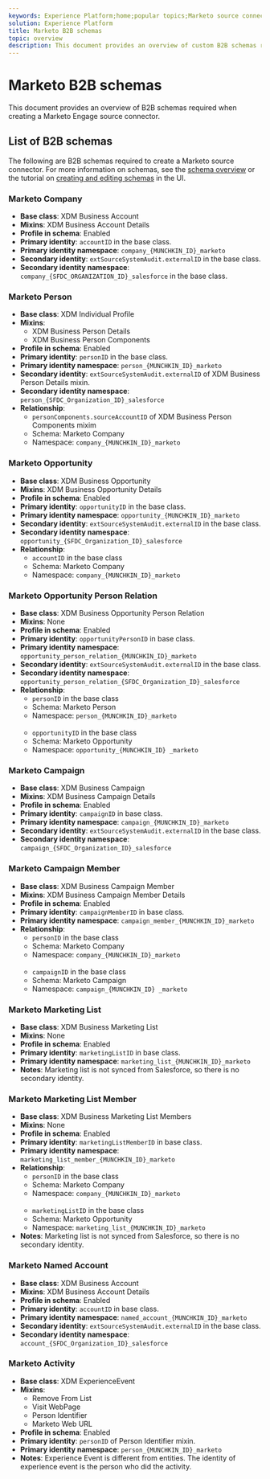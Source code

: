 ```yaml
---
keywords: Experience Platform;home;popular topics;Marketo source connector;Marketo connector;Marketo source;Marketo
solution: Experience Platform
title: Marketo B2B schemas
topic: overview
description: This document provides an overview of custom B2B schemas required when creating a Marketo Engage source connector.
---
```


# Marketo B2B schemas

This document provides an overview of B2B schemas required when creating a Marketo Engage source connector.

## List of B2B schemas

The following are B2B schemas required to create a Marketo source connector. For more information on schemas, see the [schema overview](https://experienceleague.adobe.com/docs/experience-platform/xdm/schema/composition.html?lang=en#understanding-schemas) or the tutorial on [creating and editing schemas]((https://experienceleague.adobe.com/docs/experience-platform/xdm/ui/resources/schemas.html?lang=en#ui)) in the UI.

### Marketo Company

* **Base class**: XDM Business Account
* **Mixins**: XDM Business Account Details
* **Profile in schema**: Enabled
* **Primary identity**: `accountID` in the base class.
* **Primary identity namespace**: `company_{MUNCHKIN_ID}_marketo`
* **Secondary identity**: `extSourceSystemAudit.externalID` in the base class.
* **Secondary identity namespace**: `company_{SFDC_ORGANIZATION_ID}_salesforce` in the base class.

### Marketo Person

* **Base class**: XDM Individual Profile
* **Mixins**: <ul><li>XDM Business Person Details</li><li>XDM Business Person Components</li></ul>
* **Profile in schema**: Enabled
* **Primary identity**: `personID` in the base class.
* **Primary identity namespace**: `person_{MUNCHKIN_ID}_marketo`
* **Secondary identity**: `extSourceSystemAudit.externalID` of XDM Business Person Details mixin.
* **Secondary identity namespace**: `person_{SFDC_Organization_ID}_salesforce`
* **Relationship**: <ul><li>`personComponents.sourceAccountID` of XDM Business Person Components mixim</li><li>Schema: Marketo Company</li><li>Namespace: `company_{MUNCHKIN_ID}_marketo`</li></ul>

### Marketo Opportunity

* **Base class**: XDM Business Opportunity
* **Mixins**: XDM Business Opportunity Details
* **Profile in schema**: Enabled
* **Primary identity**: `opportunityID` in the base class.
* **Primary identity namespace**: `opportunity_{MUNCHKIN_ID}_marketo`
* **Secondary identity**: `extSourceSystemAudit.externalID` in the base class.
* **Secondary identity namespace**: `opportunity_{SFDC_Organization_ID}_salesforce`
* **Relationship**: <ul><li>`accountID` in the base class</li><li>Schema: Marketo Company</li><li>Namespace: `company_{MUNCHKIN_ID}_marketo`</li></ul>

### Marketo Opportunity Person Relation

* **Base class**: XDM Business Opportunity Person Relation
* **Mixins**: None
* **Profile in schema**: Enabled
* **Primary identity**: `opportunityPersonID` in base class.
* **Primary identity namespace**: `opportunity_person_relation_{MUNCHKIN_ID}_marketo`
* **Secondary identity**: `extSourceSystemAudit.externalID` in the base class.
* **Secondary identity namespace**: `opportunity_person_relation_{SFDC_Organization_ID}_salesforce`
* **Relationship**: <ul><li>`personID` in the base class</li><li>Schema: Marketo Person</li><li>Namespace: `person_{MUNCHKIN_ID}_marketo`</li></ul><ul><br><li>`opportunityID` in the base class</li><li>Schema: Marketo Opportunity</li><li>Namespace: `opportunity_{MUNCHKIN_ID}
_marketo`</li></ul>

### Marketo Campaign

* **Base class**: XDM Business Campaign
* **Mixins**: XDM Business Campaign Details
* **Profile in schema**: Enabled
* **Primary identity**: `campaignID` in base class.
* **Primary identity namespace**: `campaign_{MUNCHKIN_ID}_marketo`
* **Secondary identity**: `extSourceSystemAudit.externalID` in the base class.
* **Secondary identity namespace**: `campaign_{SFDC_Organization_ID}_salesforce`

### Marketo Campaign Member

* **Base class**: XDM Business Campaign Member
* **Mixins**: XDM Business Campaign Member Details
* **Profile in schema**: Enabled
* **Primary identity**: `campaignMemberID` in base class.
* **Primary identity namespace**: `campaign_member_{MUNCHKIN_ID}_marketo`
* **Relationship**: <ul><li>`personID` in the base class</li><li>Schema: Marketo Company</li><li>Namespace: `company_{MUNCHKIN_ID}_marketo`</li></ul><ul><br><li>`campaignID` in the base class</li><li>Schema: Marketo Campaign</li><li>Namespace: `campaign_{MUNCHKIN_ID}
_marketo`</li></ul>

### Marketo Marketing List

* **Base class**: XDM Business Marketing List
* **Mixins**: None
* **Profile in schema**: Enabled
* **Primary identity**: `marketingListID` in base class.
* **Primary identity namespace**: `marketing_list_{MUNCHKIN_ID}_marketo`
* **Notes**: Marketing list is not synced from Salesforce, so there is no secondary identity.

### Marketo Marketing List Member

* **Base class**: XDM Business Marketing List Members
* **Mixins**: None
* **Profile in schema**: Enabled
* **Primary identity**: `marketingListMemberID` in base class.
* **Primary identity namespace**: `marketing_list_member_{MUNCHKIN_ID}_marketo`
* **Relationship**: <ul><li>`personID` in the base class</li><li>Schema: Marketo Company</li><li>Namespace: `company_{MUNCHKIN_ID}_marketo`</li></ul><ul><br><li>`marketingListID` in the base class</li><li>Schema: Marketo Opportunity</li><li>Namespace: `marketing_list_{MUNCHKIN_ID}_marketo`</li></ul>
* **Notes**: Marketing list is not synced from Salesforce, so there is no secondary identity.

### Marketo Named Account

* **Base class**: XDM Business Account
* **Mixins**: XDM Business Account Details
* **Profile in schema**: Enabled
* **Primary identity**: `accountID` in base class.
* **Primary identity namespace**: `named_account_{MUNCHKIN_ID}_marketo`
* **Secondary identity**: `extSourceSystemAudit.externalID` in the base class.
* **Secondary identity namespace**: `account_{SFDC_Organization_ID}_salesforce`

### Marketo Activity

* **Base class**: XDM ExperienceEvent
* **Mixins**: <ul><li>Remove From List</li><li>Visit WebPage</li><li>Person Identifier</li><li>Marketo Web URL</li></ul>
* **Profile in schema**: Enabled
* **Primary identity**: `personID` of Person Identifier mixin.
* **Primary identity namespace**: `person_{MUNCHKIN_ID}_marketo`
* **Notes**: Experience Event is different from entities. The identity of experience event is the person who did the activity.
